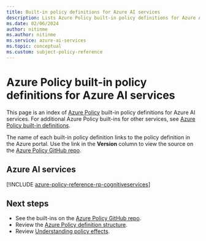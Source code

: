 ```yaml
---
title: Built-in policy definitions for Azure AI services
description: Lists Azure Policy built-in policy definitions for Azure AI services. These built-in policy definitions provide common approaches to managing your Azure resources.
ms.date: 02/06/2024
author: nitinme
ms.author: nitinme
ms.service: azure-ai-services
ms.topic: conceptual
ms.custom: subject-policy-reference
---
```

# Azure Policy built-in policy definitions for Azure AI services

This page is an index of [Azure Policy](/azure/governance/policy/overview) built-in policy
definitions for Azure AI services. For additional Azure Policy built-ins for other services,
see [Azure Policy built-in definitions](/azure/governance/policy/samples/built-in-policies).

The name of each built-in policy definition links to the policy definition in the Azure portal. Use
the link in the **Version** column to view the source on the
[Azure Policy GitHub repo](https://github.com/Azure/azure-policy).

## Azure AI services

[!INCLUDE [azure-policy-reference-rp-cognitiveservices](~/azure-docs-pr-policy-includes/includes/policy/reference/byrp/microsoft.cognitiveservices.md)]

## Next steps

- See the built-ins on the [Azure Policy GitHub repo](https://github.com/Azure/azure-policy).
- Review the [Azure Policy definition structure](/azure/governance/policy/concepts/definition-structure).
- Review [Understanding policy effects](/azure/governance/policy/concepts/effects).
